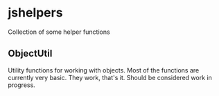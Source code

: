 # jshelpers
Collection of some helper functions

## ObjectUtil
Utility functions for working with objects. Most of the functions are currently very basic. They work, that's it. Should be considered work in progress.




